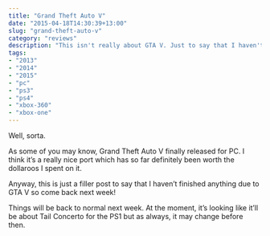 ```yaml
---
title: "Grand Theft Auto V"
date: "2015-04-18T14:30:39+13:00"
slug: "grand-theft-auto-v"
category: "reviews"
description: "This isn't really about GTA V. Just to say that I haven't been playing anything else!"
tags:
- "2013"
- "2014"
- "2015"
- "pc"
- "ps3"
- "ps4"
- "xbox-360"
- "xbox-one"
---
```


Well, sorta.

As some of you may know, Grand Theft Auto V finally released for PC. I think it’s a really nice port which has so far definitely been worth the dollaroos I spent on it.

Anyway, this is just a filler post to say that I haven’t finished anything due to GTA V so come back next week!

Things will be back to normal next week. At the moment, it’s looking like it’ll be about Tail Concerto for the PS1 but as always, it may change before then.